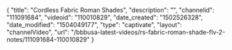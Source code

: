 {
    "title": "Cordless Fabric Roman Shades",
    "description": "",
    "channelid": "111091684",
    "videoid": "110010829",
    "date_created": "1502526328",
    "date_modified": "1504049177",
    "type": "captivate",
    "layout": "channelVideo",
    "url": "\/bbbusa-latest-videos\/rs-fabric-roman-shade-flv-2-notes\/111091684-110010829"
}